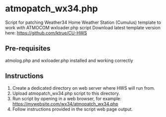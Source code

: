 # atmopatch_wx34.php
Script for patching Weather34 Home Weather Station (Cumulus) template to work with ATMOCOM wxloader.php script
Download latest template version here: https://github.com/ktrue/CU-HWS

## Pre-requisites
atmolog.php and wxloader.php installed and working correctly

## Instructions
 1. Create a dedicated directory on web server where HWS will run from.
 2. Upload atmopatch_wx34.php script to this directory.
 3. Run script by opening in a web browser, for example: https://mywebsite.com/wx34/atmopatch_wx34.php
 4. Follow instructions provided in the script web page output.
 
